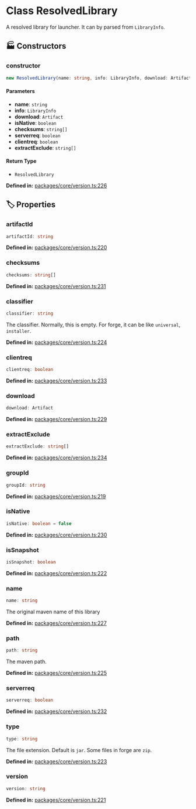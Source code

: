 # Class ResolvedLibrary

A resolved library for launcher. It can by parsed from ``LibraryInfo``.
## 🏭 Constructors

### constructor

```ts
new ResolvedLibrary(name: string, info: LibraryInfo, download: Artifact, isNative: boolean= false, checksums: string[], serverreq: boolean, clientreq: boolean, extractExclude: string[]): ResolvedLibrary
```
#### Parameters

- **name**: `string`
- **info**: `LibraryInfo`
- **download**: `Artifact`
- **isNative**: `boolean`
- **checksums**: `string[]`
- **serverreq**: `boolean`
- **clientreq**: `boolean`
- **extractExclude**: `string[]`
#### Return Type

- `ResolvedLibrary`

<p style="font-size: 14px; color: var(--vp-c-text-2)">
<strong>Defined in:</strong> <a href="https://github.com/voxelum/minecraft-launcher-core-node/blob/master/packages/core/version.ts#L226" target="_blank" rel="noreferrer">packages/core/version.ts:226</a>
</p>


## 🏷️ Properties

### artifactId <Badge type="tip" text="readonly" />

```ts
artifactId: string
```
<p style="font-size: 14px; color: var(--vp-c-text-2)">
<strong>Defined in:</strong> <a href="https://github.com/voxelum/minecraft-launcher-core-node/blob/master/packages/core/version.ts#L220" target="_blank" rel="noreferrer">packages/core/version.ts:220</a>
</p>


### checksums <Badge type="info" text="optional" /> <Badge type="tip" text="readonly" />

```ts
checksums: string[]
```
<p style="font-size: 14px; color: var(--vp-c-text-2)">
<strong>Defined in:</strong> <a href="https://github.com/voxelum/minecraft-launcher-core-node/blob/master/packages/core/version.ts#L231" target="_blank" rel="noreferrer">packages/core/version.ts:231</a>
</p>


### classifier <Badge type="tip" text="readonly" />

```ts
classifier: string
```
The classifier. Normally, this is empty. For forge, it can be like ``universal``, ``installer``.
<p style="font-size: 14px; color: var(--vp-c-text-2)">
<strong>Defined in:</strong> <a href="https://github.com/voxelum/minecraft-launcher-core-node/blob/master/packages/core/version.ts#L224" target="_blank" rel="noreferrer">packages/core/version.ts:224</a>
</p>


### clientreq <Badge type="info" text="optional" /> <Badge type="tip" text="readonly" />

```ts
clientreq: boolean
```
<p style="font-size: 14px; color: var(--vp-c-text-2)">
<strong>Defined in:</strong> <a href="https://github.com/voxelum/minecraft-launcher-core-node/blob/master/packages/core/version.ts#L233" target="_blank" rel="noreferrer">packages/core/version.ts:233</a>
</p>


### download <Badge type="tip" text="readonly" />

```ts
download: Artifact
```
<p style="font-size: 14px; color: var(--vp-c-text-2)">
<strong>Defined in:</strong> <a href="https://github.com/voxelum/minecraft-launcher-core-node/blob/master/packages/core/version.ts#L229" target="_blank" rel="noreferrer">packages/core/version.ts:229</a>
</p>


### extractExclude <Badge type="info" text="optional" /> <Badge type="tip" text="readonly" />

```ts
extractExclude: string[]
```
<p style="font-size: 14px; color: var(--vp-c-text-2)">
<strong>Defined in:</strong> <a href="https://github.com/voxelum/minecraft-launcher-core-node/blob/master/packages/core/version.ts#L234" target="_blank" rel="noreferrer">packages/core/version.ts:234</a>
</p>


### groupId <Badge type="tip" text="readonly" />

```ts
groupId: string
```
<p style="font-size: 14px; color: var(--vp-c-text-2)">
<strong>Defined in:</strong> <a href="https://github.com/voxelum/minecraft-launcher-core-node/blob/master/packages/core/version.ts#L219" target="_blank" rel="noreferrer">packages/core/version.ts:219</a>
</p>


### isNative <Badge type="tip" text="readonly" />

```ts
isNative: boolean = false
```
<p style="font-size: 14px; color: var(--vp-c-text-2)">
<strong>Defined in:</strong> <a href="https://github.com/voxelum/minecraft-launcher-core-node/blob/master/packages/core/version.ts#L230" target="_blank" rel="noreferrer">packages/core/version.ts:230</a>
</p>


### isSnapshot <Badge type="tip" text="readonly" />

```ts
isSnapshot: boolean
```
<p style="font-size: 14px; color: var(--vp-c-text-2)">
<strong>Defined in:</strong> <a href="https://github.com/voxelum/minecraft-launcher-core-node/blob/master/packages/core/version.ts#L222" target="_blank" rel="noreferrer">packages/core/version.ts:222</a>
</p>


### name <Badge type="tip" text="readonly" />

```ts
name: string
```
The original maven name of this library
<p style="font-size: 14px; color: var(--vp-c-text-2)">
<strong>Defined in:</strong> <a href="https://github.com/voxelum/minecraft-launcher-core-node/blob/master/packages/core/version.ts#L227" target="_blank" rel="noreferrer">packages/core/version.ts:227</a>
</p>


### path <Badge type="tip" text="readonly" />

```ts
path: string
```
The maven path.
<p style="font-size: 14px; color: var(--vp-c-text-2)">
<strong>Defined in:</strong> <a href="https://github.com/voxelum/minecraft-launcher-core-node/blob/master/packages/core/version.ts#L225" target="_blank" rel="noreferrer">packages/core/version.ts:225</a>
</p>


### serverreq <Badge type="info" text="optional" /> <Badge type="tip" text="readonly" />

```ts
serverreq: boolean
```
<p style="font-size: 14px; color: var(--vp-c-text-2)">
<strong>Defined in:</strong> <a href="https://github.com/voxelum/minecraft-launcher-core-node/blob/master/packages/core/version.ts#L232" target="_blank" rel="noreferrer">packages/core/version.ts:232</a>
</p>


### type <Badge type="tip" text="readonly" />

```ts
type: string
```
The file extension. Default is ``jar``. Some files in forge are ``zip``.
<p style="font-size: 14px; color: var(--vp-c-text-2)">
<strong>Defined in:</strong> <a href="https://github.com/voxelum/minecraft-launcher-core-node/blob/master/packages/core/version.ts#L223" target="_blank" rel="noreferrer">packages/core/version.ts:223</a>
</p>


### version <Badge type="tip" text="readonly" />

```ts
version: string
```
<p style="font-size: 14px; color: var(--vp-c-text-2)">
<strong>Defined in:</strong> <a href="https://github.com/voxelum/minecraft-launcher-core-node/blob/master/packages/core/version.ts#L221" target="_blank" rel="noreferrer">packages/core/version.ts:221</a>
</p>


